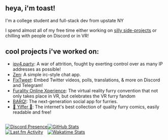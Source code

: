 <!-- ![](https://nocache.advaith.workers.dev/?url=https://visitor-badge.glitch.me/badge?page_id=toastythetoaster.toastythetoaster) -->

heya, i'm toast!
---
I'm a college student and full-stack dev from upstate NY

I spend almost all of my free time either working on [silly side-projects](https://isota.ch/projects) or chilling with people on Discord or in VR!

cool projects i've worked on:
---
- [ipv4.party](https://ipv4.party): A war of attrition, fought by exerting control over as many IP addresses as possible!
- [Zen](https://zen.kio.dev): A simple irc-style chat app.
- [FixTweet](https://github.com/FixTweet): Embed Twitter videos, polls, translations, & more on Discord and Telegram!
- [Furality Online Xperience](https://furality.org): The virtual reality furry convention that not only takes place in VR, but celebrates the VR furry fandom
- [BARQ!](https://barq.app): The next-generation social app for furries.
- [🔞 Yiffer 🔞](https://yiffer.xyz): The internet's best collection of quality furry comics, easily readable and free!

[]()
---

<div style="display:flex;flex-direction:row;">
  <div style="dislpay:flex;flex-direction:column;">
    <div>
      <a href="https://discord.com/users/255515821541949440" target="_blank">
        <img src="https://nocache.advaith.workers.dev/?url=https://lanyard.cnrad.dev/api/255515821541949440" alt="Discord Presence">
      </a>
    </div>
    <div>
      <a href="https://last.fm/user/T0457Y" target="_blank">
        <img src="https://nocache.advaith.workers.dev/?url=https://toru.kio.dev/api/v1/T0457Y?url=https://isota.ch/assets/toru.svg" alt="Last.fm Activity">
      </a>
    </div>
  </div>
  <div style="dislpay:flex;flex-direction:column;">
    <div>
      <a href="https://github.com/anuraghazra/github-readme-stats" target="_blank">
        <img src="https://github-readme-stats.vercel.app/api?username=toastythetoaster&count_private=true&hide=issues&include_all_commits=true&show_icons=true&custom_title=GitHub%20Stats&bg_color=1a1c1f&title_color=ffffff&text_color=dcddde&icon_color=5865f2&hide_border=true&border_radius=10px" alt="GitHub Stats">
      </a>
    </div>
    <div>
      <a href="https://github.com/anuraghazra/github-readme-stats" target="_blank">
        <img src="https://github-readme-stats.vercel.app/api/wakatime?username=isotach&range=all_time&layout=compact&bg_color=1a1c1f&title_color=ffffff&text_color=dcddde&icon_color=5865f2&hide_border=true&border_radius=10px" alt="Wakatime Stats">
      </a>
    </div>
  </div>
</div>
